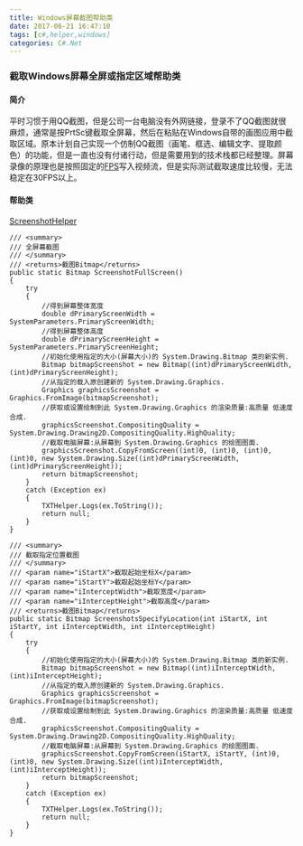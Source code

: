 ```yaml
---
title: Windows屏幕截图帮助类
date: 2017-06-21 16:47:10
tags: [c#,helper,windows]
categories: C#.Net
---
```

### 截取Windows屏幕全屏或指定区域帮助类
<!-- more -->
#### 简介
平时习惯于用QQ截图，但是公司一台电脑没有外网链接，登录不了QQ截图就很麻烦，通常是按PrtSc键截取全屏幕，然后在粘贴在Windows自带的画图应用中截取区域。原本计划自己实现一个仿制QQ截图（画笔、框选、编辑文字、提取颜色）的功能，但是一直也没有付诸行动，但是需要用到的技术栈都已经整理。屏幕录像的原理也是按照固定的[FPS](https://baike.baidu.com/item/%E5%B8%A7%E7%8E%87/1052590)写入视频流，但是实际测试截取速度比较慢，无法稳定在30FPS以上。

#### 帮助类
[ScreenshotHelper](https://github.com/Sadness96/Sadness/blob/master/Code/Helper/Utils.Helper/Screenshot/ScreenshotHelper.cs)
``` CSharp
/// <summary>
/// 全屏幕截图
/// </summary>
/// <returns>截图Bitmap</returns>
public static Bitmap ScreenshotFullScreen()
{
    try
    {
        //得到屏幕整体宽度
        double dPrimaryScreenWidth = SystemParameters.PrimaryScreenWidth;
        //得到屏幕整体高度
        double dPrimaryScreenHeight = SystemParameters.PrimaryScreenHeight;
        //初始化使用指定的大小(屏幕大小)的 System.Drawing.Bitmap 类的新实例.
        Bitmap bitmapScreenshot = new Bitmap((int)dPrimaryScreenWidth, (int)dPrimaryScreenHeight);
        //从指定的载入原创建新的 System.Drawing.Graphics.
        Graphics graphicsScreenshot = Graphics.FromImage(bitmapScreenshot);
        //获取或设置绘制到此 System.Drawing.Graphics 的渲染质量:高质量 低速度合成.
        graphicsScreenshot.CompositingQuality = System.Drawing.Drawing2D.CompositingQuality.HighQuality;
        //截取电脑屏幕:从屏幕到 System.Drawing.Graphics 的绘图图面.
        graphicsScreenshot.CopyFromScreen((int)0, (int)0, (int)0, (int)0, new System.Drawing.Size((int)dPrimaryScreenWidth, (int)dPrimaryScreenHeight));
        return bitmapScreenshot;
    }
    catch (Exception ex)
    {
        TXTHelper.Logs(ex.ToString());
        return null;
    }
}

/// <summary>
/// 截取指定位置截图
/// </summary>
/// <param name="iStartX">截取起始坐标X</param>
/// <param name="iStartY">截取起始坐标Y</param>
/// <param name="iInterceptWidth">截取宽度</param>
/// <param name="iInterceptHeight">截取高度</param>
/// <returns>截图Bitmap</returns>
public static Bitmap ScreenshotsSpecifyLocation(int iStartX, int iStartY, int iInterceptWidth, int iInterceptHeight)
{
    try
    {
        //初始化使用指定的大小(屏幕大小)的 System.Drawing.Bitmap 类的新实例.
        Bitmap bitmapScreenshot = new Bitmap((int)iInterceptWidth, (int)iInterceptHeight);
        //从指定的载入原创建新的 System.Drawing.Graphics.
        Graphics graphicsScreenshot = Graphics.FromImage(bitmapScreenshot);
        //获取或设置绘制到此 System.Drawing.Graphics 的渲染质量:高质量 低速度合成.
        graphicsScreenshot.CompositingQuality = System.Drawing.Drawing2D.CompositingQuality.HighQuality;
        //截取电脑屏幕:从屏幕到 System.Drawing.Graphics 的绘图图面.
        graphicsScreenshot.CopyFromScreen(iStartX, iStartY, (int)0, (int)0, new System.Drawing.Size((int)iInterceptWidth, (int)iInterceptHeight));
        return bitmapScreenshot;
    }
    catch (Exception ex)
    {
        TXTHelper.Logs(ex.ToString());
        return null;
    }
}
```